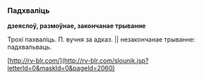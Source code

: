 ### Падхваліць
**дзеяслоў, размоўнае, закончанае трыванне**

Трохі пахваліць. П. вучня за адказ. || незакончанае трыванне: падхвальваць.

<a rel="author">[http://rv-blr.com/](http://rv-blr.com/slounik.jsp?letterId=0&maskId=0&pageId=2060)</a>
